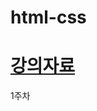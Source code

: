 # html-css
# [강의자료](https://univrse.notion.site/25-Spring-1aa512d03c4780208c4cde20ecf0762e?pvs=4)
1주차 
